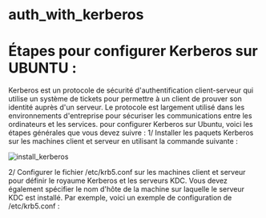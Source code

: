 # auth_with_kerberos

#  Étapes pour configurer Kerberos sur UBUNTU :

Kerberos est un protocole de sécurité d'authentification client-serveur qui utilise un système de tickets pour permettre à un client de prouver son identité auprès d'un serveur. Le protocole est largement utilisé dans les environnements d'entreprise pour sécuriser les communications entre les ordinateurs et les services.
pour configurer Kerberos sur Ubuntu, voici les étapes générales que vous devez suivre :
1/ Installer les paquets Kerberos sur les machines client et serveur en utilisant la commande suivante :
 
![install_kerberos](https://user-images.githubusercontent.com/74207234/236649254-85c03a76-473c-480e-bde6-0111f0b88d2f.JPG)

2/ Configurer le fichier /etc/krb5.conf sur les machines client et serveur pour définir le royaume Kerberos et les serveurs KDC. 
Vous devez également spécifier le nom d'hôte de la machine sur laquelle le serveur KDC est installé. Par exemple, voici un exemple de configuration de /etc/krb5.conf :
